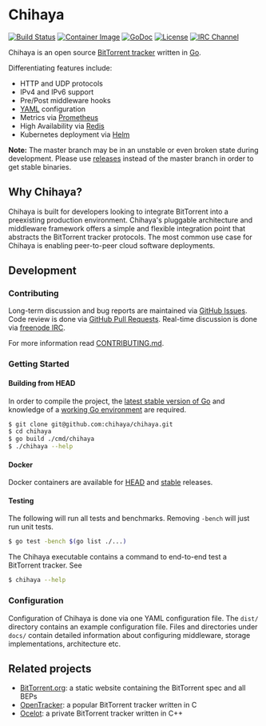 # Chihaya

[![Build Status](https://github.com/chihaya/chihaya/workflows/Build%20&%20Test/badge.svg)](https://github.com/chihaya/chihaya/actions)
[![Container Image](https://img.shields.io/github/v/release/chihaya/chihaya?color=%232496ED&label=container&logo=docker "Container Image")](https://quay.io/repository/jzelinskie/chihaya?tab=tags)
[![GoDoc](https://godoc.org/github.com/chihaya/chihaya?status.svg)](https://godoc.org/github.com/chihaya/chihaya)
[![License](https://img.shields.io/badge/license-BSD-blue.svg)](https://en.wikipedia.org/wiki/BSD_licenses#2-clause_license_.28.22Simplified_BSD_License.22_or_.22FreeBSD_License.22.29)
[![IRC Channel](https://img.shields.io/badge/IRC-%23chihaya-%235555ff.svg "IRC Channel")](https://web.libera.chat/#chihaya)

Chihaya is an open source [BitTorrent tracker] written in [Go].

Differentiating features include:

- HTTP and UDP protocols
- IPv4 and IPv6 support
- Pre/Post middleware hooks
- [YAML] configuration
- Metrics via [Prometheus]
- High Availability via [Redis]
- Kubernetes deployment via [Helm]

**Note:** The master branch may be in an unstable or even broken state during development.
Please use [releases] instead of the master branch in order to get stable binaries.

[releases]: https://github.com/chihaya/chihaya/releases
[BitTorrent tracker]: https://en.wikipedia.org/wiki/BitTorrent_tracker
[Go]: https://golang.org
[YAML]: https://yaml.org
[Prometheus]: https://prometheus.io
[Redis]: https://redis.io
[Helm]: https://helm.sh

## Why Chihaya?

Chihaya is built for developers looking to integrate BitTorrent into a preexisting production environment.
Chihaya's pluggable architecture and middleware framework offers a simple and flexible integration point that abstracts the BitTorrent tracker protocols.
The most common use case for Chihaya is enabling peer-to-peer cloud software deployments.

## Development

### Contributing

Long-term discussion and bug reports are maintained via [GitHub Issues].
Code review is done via [GitHub Pull Requests].
Real-time discussion is done via [freenode IRC].

For more information read [CONTRIBUTING.md].

[GitHub Issues]: https://github.com/chihaya/chihaya/issues
[GitHub Pull Requests]: https://github.com/chihaya/chihaya/pulls
[freenode IRC]: http://webchat.freenode.net/?channels=chihaya
[CONTRIBUTING.md]: https://github.com/chihaya/chihaya/blob/master/CONTRIBUTING.md

### Getting Started

#### Building from HEAD

In order to compile the project, the [latest stable version of Go] and knowledge of a [working Go environment] are required.

```sh
$ git clone git@github.com:chihaya/chihaya.git
$ cd chihaya
$ go build ./cmd/chihaya
$ ./chihaya --help
```

[latest stable version of Go]: https://golang.org/dl
[working Go environment]: https://golang.org/doc/code.html

#### Docker

Docker containers are available for [HEAD] and [stable] releases.

[HEAD]: https://quay.io/jzelinskie/chihaya-git
[stable]: https://quay.io/jzelinskie/chihaya

#### Testing

The following will run all tests and benchmarks.
Removing `-bench` will just run unit tests.

```sh
$ go test -bench $(go list ./...)
```

The Chihaya executable contains a command to end-to-end test a BitTorrent tracker.
See

```sh
$ chihaya --help
``` 

### Configuration

Configuration of Chihaya is done via one YAML configuration file.
The `dist/` directory contains an example configuration file.
Files and directories under `docs/` contain detailed information about configuring middleware, storage implementations, architecture etc.

## Related projects

- [BitTorrent.org](https://github.com/bittorrent/bittorrent.org): a static website containing the BitTorrent spec and all BEPs
- [OpenTracker](http://erdgeist.org/arts/software/opentracker): a popular BitTorrent tracker written in C
- [Ocelot](https://github.com/WhatCD/Ocelot): a private BitTorrent tracker written in C++
